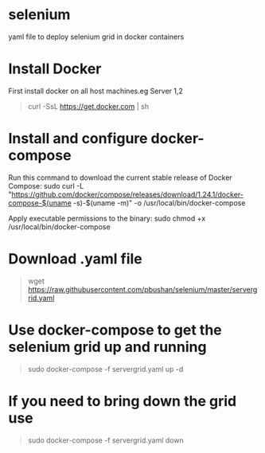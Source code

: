 # selenium
yaml file to deploy selenium grid in docker containers

# Install Docker 
First install docker on all host machines.eg Server 1,2
> curl -SsL https://get.docker.com | sh

# Install and configure docker-compose
Run this command to download the current stable release of Docker Compose:
sudo curl -L "https://github.com/docker/compose/releases/download/1.24.1/docker-compose-$(uname -s)-$(uname -m)" -o /usr/local/bin/docker-compose

Apply executable permissions to the binary:
sudo chmod +x /usr/local/bin/docker-compose

# Download .yaml file
> wget https://raw.githubusercontent.com/pbushan/selenium/master/servergrid.yaml

# Use docker-compose to get the selenium grid up and running
> sudo docker-compose -f servergrid.yaml up -d

# If you need to bring down the grid use
> sudo docker-compose -f servergrid.yaml down
